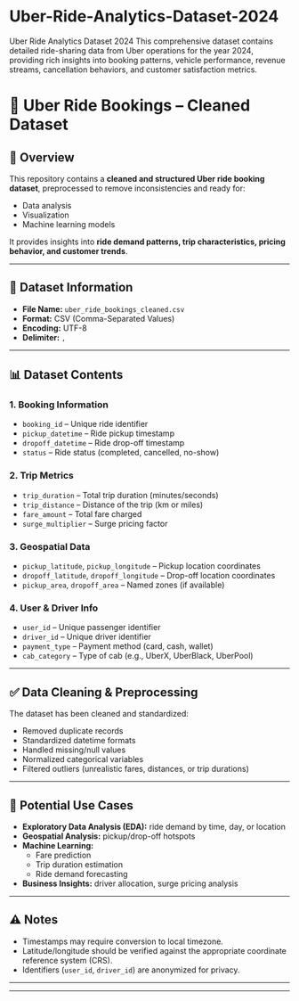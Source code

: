 # Uber-Ride-Analytics-Dataset-2024
Uber Ride Analytics Dataset 2024 This comprehensive dataset contains detailed ride-sharing data from Uber operations for the year 2024, providing rich insights into booking patterns, vehicle performance, revenue streams, cancellation behaviors, and customer satisfaction metrics.
# 🚖 Uber Ride Bookings – Cleaned Dataset

## 📌 Overview
This repository contains a **cleaned and structured Uber ride booking dataset**, preprocessed to remove inconsistencies and ready for:

- Data analysis  
- Visualization  
- Machine learning models  

It provides insights into **ride demand patterns, trip characteristics, pricing behavior, and customer trends**.

---

## 📂 Dataset Information
- **File Name:** `uber_ride_bookings_cleaned.csv`  
- **Format:** CSV (Comma-Separated Values)  
- **Encoding:** UTF-8  
- **Delimiter:** `,`  

---

## 📊 Dataset Contents

### 1. Booking Information
- `booking_id` – Unique ride identifier  
- `pickup_datetime` – Ride pickup timestamp  
- `dropoff_datetime` – Ride drop-off timestamp  
- `status` – Ride status (completed, cancelled, no-show)  

### 2. Trip Metrics
- `trip_duration` – Total trip duration (minutes/seconds)  
- `trip_distance` – Distance of the trip (km or miles)  
- `fare_amount` – Total fare charged  
- `surge_multiplier` – Surge pricing factor  

### 3. Geospatial Data
- `pickup_latitude`, `pickup_longitude` – Pickup location coordinates  
- `dropoff_latitude`, `dropoff_longitude` – Drop-off location coordinates  
- `pickup_area`, `dropoff_area` – Named zones (if available)  

### 4. User & Driver Info
- `user_id` – Unique passenger identifier  
- `driver_id` – Unique driver identifier  
- `payment_type` – Payment method (card, cash, wallet)  
- `cab_category` – Type of cab (e.g., UberX, UberBlack, UberPool)  

---

## ✅ Data Cleaning & Preprocessing
The dataset has been cleaned and standardized:
- Removed duplicate records  
- Standardized datetime formats  
- Handled missing/null values  
- Normalized categorical variables  
- Filtered outliers (unrealistic fares, distances, or trip durations)  

---

## 🔎 Potential Use Cases
- **Exploratory Data Analysis (EDA):** ride demand by time, day, or location  
- **Geospatial Analysis:** pickup/drop-off hotspots  
- **Machine Learning:**  
  - Fare prediction  
  - Trip duration estimation  
  - Ride demand forecasting  
- **Business Insights:** driver allocation, surge pricing analysis  

---

## ⚠️ Notes
- Timestamps may require conversion to local timezone.  
- Latitude/longitude should be verified against the appropriate coordinate reference system (CRS).  
- Identifiers (`user_id`, `driver_id`) are anonymized for privacy.  

---



---





